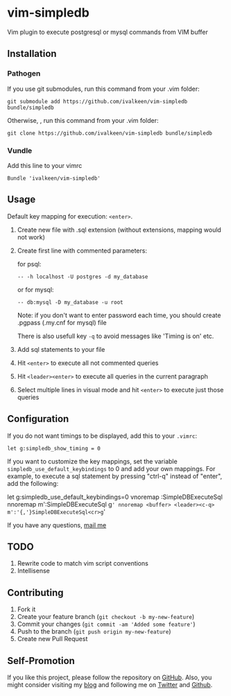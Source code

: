 # vim-simpledb

Vim plugin to execute postgresql or mysql commands from VIM buffer

## Installation

### Pathogen

If you use git submodules, run this command from your .vim folder:

    git submodule add https://github.com/ivalkeen/vim-simpledb bundle/simpledb

Otherwise, , run this command from your .vim folder:

    git clone https://github.com/ivalkeen/vim-simpledb bundle/simpledb

### Vundle

Add this line to your vimrc

    Bundle 'ivalkeen/vim-simpledb'

## Usage

Default key mapping for execution: `<enter>`.

1. Create new file with .sql extension (without extensions, mapping would not work)

2. Create first line with commented parameters:

    for psql:

    `-- -h localhost -U postgres -d my_database`

    or for mysql:

    `-- db:mysql -D my_database -u root`

    Note: if you don't want to enter password each time, you should create .pgpass (.my.cnf for mysql) file

    There is also usefull key `-q` to avoid messages like 'Timing is on' etc.

3. Add sql statements to your file

4. Hit `<enter>` to execute all not commented queries

5. Hit `<leader><enter>` to execute all queries in the current paragraph

6. Select multiple lines in visual mode and hit `<enter>` to execute just those queries

## Configuration

If you do not want timings to be displayed, add this to your `.vimrc`:

    let g:simpledb_show_timing = 0

If you want to customize the key mappings,
set the variable `simpledb_use_default_keybindings` to 0 and add your own mappings.
For example, to execute a sql statement by pressing "ctrl-q" instead of "enter",
add the following:

  let g:simpledb_use_default_keybindings=0
  vnoremap <buffer> <c-q> :SimpleDBExecuteSql<cr>
  nnoremap <buffer> <c-q> m':SimpleDBExecuteSql <cr>g`'
  nnoremap <buffer> <leader><c-q> m':'{,'}SimpleDBExecuteSql<cr>g`'

If you have any questions, [mail me](mailto:itkalin@gmail.com)

## TODO

1. Rewrite code to match vim script conventions
2. Intellisense

## Contributing

1. Fork it
2. Create your feature branch (`git checkout -b my-new-feature`)
3. Commit your changes (`git commit -am 'Added some feature'`)
4. Push to the branch (`git push origin my-new-feature`)
5. Create new Pull Request

## Self-Promotion

If you like this project, please follow the repository on [GitHub](https://github.com/ivalkeen/vim-simpledb). Also, you might consider visiting my [blog](http://www.tkalin.com) and following me on [Twitter](https://twitter.com/ivalkeen) and [Github](https://github.com/ivalkeen).


[1]: http://i.imgur.com/1UrMOpd.png
[2]: https://github.com/kien/ctrlp.vim
[3]: https://github.com/gmarik/vundle

